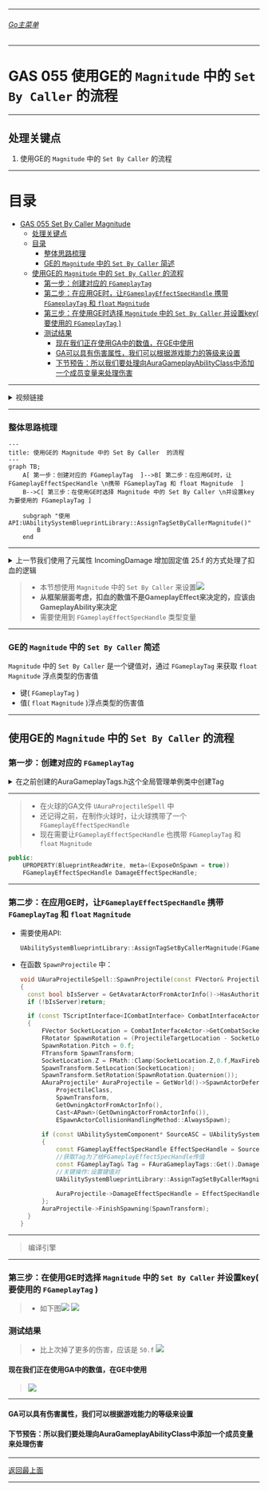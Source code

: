 ___________________________________________________________________________________________
###### [Go主菜单](../MainMenu.md)
___________________________________________________________________________________________

# GAS 055 使用GE的 `Magnitude` 中的 `Set By Caller`  的流程

___________________________________________________________________________________________

## 处理关键点

1. 使用GE的 `Magnitude` 中的 `Set By Caller`  的流程

___________________________________________________________________________________________

# 目录


- [GAS 055 Set By Caller Magnitude](#gas-055-set-by-caller-magnitude)
	- [处理关键点](#处理关键点)
	- [目录](#目录)
		- [整体思路梳理](#整体思路梳理)
		- [GE的 `Magnitude` 中的 `Set By Caller`  简述](#ge的-magnitude-中的-set-by-caller--简述)
	- [使用GE的 `Magnitude` 中的 `Set By Caller`  的流程](#使用ge的-magnitude-中的-set-by-caller--的流程)
		- [第一步：创建对应的 `FGameplayTag`](#第一步创建对应的-fgameplaytag)
		- [第二步：在应用GE时，让`FGameplayEffectSpecHandle` 携带 `FGameplayTag` 和 `float` `Magnitude`](#第二步在应用ge时让fgameplayeffectspechandle-携带-fgameplaytag-和-float-magnitude)
		- [第三步：在使用GE时选择 `Magnitude` 中的 `Set By Caller`  并设置key( 要使用的 `FGameplayTag` )](#第三步在使用ge时选择-magnitude-中的-set-by-caller--并设置key-要使用的-fgameplaytag-)
		- [测试结果](#测试结果)
			- [现在我们正在使用GA中的数值，在GE中使用](#现在我们正在使用ga中的数值在ge中使用)
			- [GA可以具有伤害属性，我们可以根据游戏能力的等级来设置](#ga可以具有伤害属性我们可以根据游戏能力的等级来设置)
			- [下节预告：所以我们要处理向AuraGameplayAbilityClass中添加一个成员变量来处理伤害](#下节预告所以我们要处理向auragameplayabilityclass中添加一个成员变量来处理伤害)



___________________________________________________________________________________________

<details>
<summary>视频链接</summary>

[3. Set By Caller Magnitude_哔哩哔哩_bilibili](https://www.bilibili.com/video/BV1JD421E7yC?p=132&vd_source=9e1e64122d802b4f7ab37bd325a89e6c)

</details>

___________________________________________________________________________________________

### 整体思路梳理

```mermaid
---
title: 使用GE的 Magnitude 中的 Set By Caller  的流程
---
graph TB;
	A[ 第一步：创建对应的 FGameplayTag  ]-->B[ 第二步：在应用GE时，让 FGameplayEffectSpecHandle \n携带 FGameplayTag 和 float Magnitude  ]
	B-->C[ 第三步：在使用GE时选择 Magnitude 中的 Set By Caller \n并设置key为要使用的 FGameplayTag ]
	
	subgraph "使用API:UAbilitySystemBlueprintLibrary::AssignTagSetByCallerMagnitude()"
		B
	end
```

___________________________________________________________________________________________

<details>
<summary>上一节我们使用了元属性 IncomingDamage 增加固定值 25.f 的方式处理了扣血的逻辑</summary>

![](./Image/GAS_055/2.png)

</details>

> - 本节想使用 `Magnitude` 中的 `Set By Caller`  来设置![](./Image/GAS_055/1.png)
> - **从框架层面考虑，扣血的数值不是GameplayEffect来决定的，应该由GameplayAbility来决定**
> - 需要使用到 `FGameplayEffectSpecHandle` 类型变量

___________________________________________________________________________________________
### GE的 `Magnitude` 中的 `Set By Caller`  简述
 `Magnitude` 中的 `Set By Caller`  是一个键值对，通过 `FGameplayTag` 来获取 `float` `Magnitude` 浮点类型的伤害值
- 键( `FGameplayTag` )
- 值( `float` `Magnitude` )浮点类型的伤害值
___________________________________________________________________________________________
## 使用GE的 `Magnitude` 中的 `Set By Caller`  的流程

### 第一步：创建对应的 `FGameplayTag` 

<details>
<summary>在之前创建的AuraGameplayTags.h这个全局管理单例类中创建Tag</summary>



+ `头文件` `FAuraGameplayTags` 结构体中：
```cpp
public:
	FGameplayTag Damage;
```

+ `源文件` `InitializeNativeGameplayTags` 函数中：
```cpp
GameplayTags.Damage = UGameplayTagsManager::Get().AddNativeGameplayTag(  
    FName("Damage"),  
    FString("Damage"));
```


</details>

___________________________________________________________________________________________

>- 在火球的GA文件 `UAuraProjectileSpell` 中
>- 还记得之前，在制作火球时，让火球携带了一个 `FGameplayEffectSpecHandle` 
>- 现在需要让`FGameplayEffectSpecHandle` 也携带 `FGameplayTag` 和 `float` `Magnitude` 
```CPP
public:  
    UPROPERTY(BlueprintReadWrite, meta=(ExposeOnSpawn = true))  
    FGameplayEffectSpecHandle DamageEffectSpecHandle;
```

___________________________________________________________________________________________
### 第二步：在应用GE时，让`FGameplayEffectSpecHandle` 携带 `FGameplayTag` 和 `float` `Magnitude` 

- 需要使用API:

  ```CPP
  UAbilitySystemBlueprintLibrary::AssignTagSetByCallerMagnitude(FGameplayEffectSpecHandle SpecHandle, FGameplayTag DataTag, float Magnitude/*Magnitude指的是伤害数值*/);
  ```

- 在函数 `SpawnProjectile` 中：

  ```CPP
  void UAuraProjectileSpell::SpawnProjectile(const FVector& ProjectileTargetLocation)
  {
  	const bool bIsServer = GetAvatarActorFromActorInfo()->HasAuthority();
  	if (!bIsServer)return;
  
  	if (const TScriptInterface<ICombatInterface> CombatInterfaceActor = GetAvatarActorFromActorInfo())
  	{
  		FVector SocketLocation = CombatInterfaceActor->GetCombatSocketLocation();
  		FRotator SpawnRotation = (ProjectileTargetLocation - SocketLocation).Rotation();
  		SpawnRotation.Pitch = 0.f;
  		FTransform SpawnTransform;
  		SocketLocation.Z = FMath::Clamp(SocketLocation.Z,0.f,MaxFireballHeight);
  		SpawnTransform.SetLocation(SocketLocation);
  		SpawnTransform.SetRotation(SpawnRotation.Quaternion());
  		AAuraProjectile* AuraProjectile = GetWorld()->SpawnActorDeferred<AAuraProjectile>(
  			ProjectileClass,
  			SpawnTransform,
  			GetOwningActorFromActorInfo(),
  			Cast<APawn>(GetOwningActorFromActorInfo()),
  			ESpawnActorCollisionHandlingMethod::AlwaysSpawn);
  		
  		if (const UAbilitySystemComponent* SourceASC = UAbilitySystemBlueprintLibrary::GetAbilitySystemComponent(GetAvatarActorFromActorInfo()))
  		{
  			const FGameplayEffectSpecHandle EffectSpecHandle = SourceASC->MakeOutgoingSpec(DamageEffectClass,GetAbilityLevel(),SourceASC->MakeEffectContext());
  			//获取Tag为了给FGameplayEffectSpecHandle传值
  			const FGameplayTag& Tag = FAuraGameplayTags::Get().Damage;
  			//关键操作:设置键值对
  			UAbilitySystemBlueprintLibrary::AssignTagSetByCallerMagnitude(EffectSpecHandle,Tag,50.f/*这里临时给了50.f*/);
  			
  			AuraProjectile->DamageEffectSpecHandle = EffectSpecHandle;
  		};
  		AuraProjectile->FinishSpawning(SpawnTransform);
  	}
  }
  ```

___________________________________________________________________________________________

>编译引擎

___________________________________________________________________________________________

### 第三步：在使用GE时选择 `Magnitude` 中的 `Set By Caller`  并设置key( 要使用的 `FGameplayTag` )

> - 如下图![](./Image/GAS_055/4.png)  ![](./Image/GAS_055/5.png)


### 测试结果

> - 比上次掉了更多的伤害，应该是 `50.f` ![](./Image/GAS_055/6.png)

#### 现在我们正在使用GA中的数值，在GE中使用

> ![](./Image/GAS_055/7.png)

___________________________________________________________________________________________
#### GA可以具有伤害属性，我们可以根据游戏能力的等级来设置

#### 下节预告：所以我们要处理向AuraGameplayAbilityClass中添加一个成员变量来处理伤害

___________________________________________________________________________________________

[返回最上面](#Go主菜单)

___________________________________________________________________________________________
